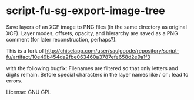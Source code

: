 script-fu-sg-export-image-tree
==============================

Save layers of an XCF image to PNG files (in the same directory as original XCF).
Layer modes, offsets, opacity, and hierarchy are saved as a PNG comment (for
later reconstruction, perhaps?).

This is a fork of 
http://chiselapp.com/user/saulgoode/repository/script-fu/artifact/10e49b454da2fbe063460a3787efe658d2e9a1f3

with the following bugfix: Filenames are filtered so that only letters and digits remain. Before special characters in the layer names like / or : lead to errors.

License: GNU GPL

